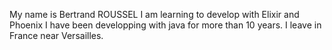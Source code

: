 My name is Bertrand ROUSSEL
I am learning to develop with Elixir and Phoenix
I have been developping with java for more than 10 years.
I leave in France near Versailles.

<!---
BertrandROUSSEL/BertrandROUSSEL is a ✨ special ✨ repository because its `README.md` (this file) appears on your GitHub profile.
You can click the Preview link to take a look at your changes.
--->
